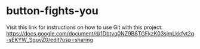 # button-fights-you

Visit this link for instructions on how to use Git with this project:
https://docs.google.com/document/d/1Dbtvq0NZ9B8TGFkzK03sjmLkkfyt2q-sEKYW_SguvZ0/edit?usp=sharing
